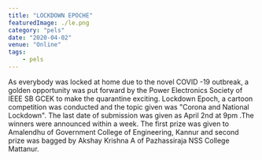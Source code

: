 ```yaml
---
title: "LOCKDOWN EPOCHE"
featuredImage: ./le.png
category: "pels"
date: "2020-04-02"
venue: "Online"
tags:
    - pels
---
```

As everybody was locked at home due to the novel COVID -19 outbreak, a golden opportunity was put forward by the Power Electronics Society of IEEE SB GCEK to make the quarantine exciting. Lockdown Epoch, a cartoon competition was conducted and the topic given was "Corona and National Lockdown". The last date of submission was given as April 2nd at 9pm .The winners were announced within a week. The first prize was given to Amalendhu of Government College of Engineering, Kannur and second prize was bagged by Akshay Krishna A of Pazhassiraja NSS College Mattanur.
